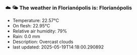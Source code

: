 ### ☁️ 🌤️  The weather in Florianópolis is: Florianópolis

- Temperature: 22.57°C
- On flesh: 22.95°C
- Relative air humidity: 79%
- Rain: 0.0 mm
- Description: Overcast clouds
- last updated: 2025-05-19T14:18:00.290892
